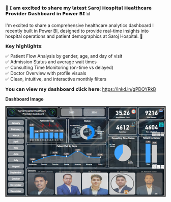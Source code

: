 🚀 𝗜 𝗮𝗺 𝗲𝘅𝗰𝗶𝘁𝗲𝗱 𝘁𝗼 𝘀𝗵𝗮𝗿𝗲 𝗺𝘆 𝗹𝗮𝘁𝗲𝘀𝘁 𝗦𝗮𝗿𝗼𝗷 𝗛𝗼𝘀𝗽𝗶𝘁𝗮𝗹 𝗛𝗲𝗮𝗹𝘁𝗵𝗰𝗮𝗿𝗲 𝗣𝗿𝗼𝘃𝗶𝗱𝗲𝗿 𝗗𝗮𝘀𝗵𝗯𝗼𝗮𝗿𝗱 𝗶𝗻 𝗣𝗼𝘄𝗲𝗿 𝗕𝗜 📊

I'm excited to share a comprehensive healthcare analytics dashboard I recently built in Power BI, designed to provide real-time insights into hospital operations and patient demographics at Saroj Hospital. 🏥

𝗞𝗲𝘆 𝗵𝗶𝗴𝗵𝗹𝗶𝗴𝗵𝘁𝘀:

 ✅ Patient Flow Analysis by gender, age, and day of visit
 <br>
 ✅ Admission Status and average wait times
 <br>
 ✅ Consulting Time Monitoring (on-time vs delayed)
 <br>
 ✅ Doctor Overview with profile visuals
 <br>
 ✅ Clean, intuitive, and interactive monthly filters


𝗬𝗼𝘂 𝗰𝗮𝗻 𝘃𝗶𝗲𝘄 𝗺𝘆 𝗱𝗮𝘀𝗵𝗯𝗼𝗮𝗿𝗱 𝗰𝗹𝗶𝗰𝗸 𝗵𝗲𝗿𝗲: https://lnkd.in/gPDQYRkB
<br>

**Dashboard Image**

<img src="https://github.com/Manish-Data-Analyst/Hospital-Healthcare-Provider-Dashboard/blob/79cdd32cf3284c0d63d3ea435ec21fde8a7c710d/Screenshot%202025-05-30%20175248.png" alt="Image Discription" width="600">
